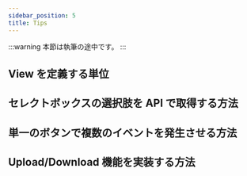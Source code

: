 ```yaml
---
sidebar_position: 5
title: Tips
---
```


:::warning
本節は執筆の途中です。
:::

## View を定義する単位

## セレクトボックスの選択肢を API で取得する方法

## 単一のボタンで複数のイベントを発生させる方法

## Upload/Download 機能を実装する方法

